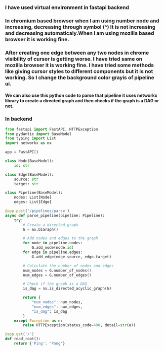 
### I have used virtual environment in fastapi backend


### In chromium based browser when I am using number node and increasing, decreasing through symbol (^) It is not increasing and decreasing automaticaly.When I am using mozilla based browser it is working fine. 

### After creating one edge between any two nodes in chrome visibility of cursor is getting worse. I have tried same on mozilla browser it is working fine. I have tried some methods like giving cursor styles to different components but it is not working. So I change the background color grayis of pipeline ui. 

#### We can also use this python code to parse that pipeline it uses networkx library to create a directed graph and then checks if the graph is a DAG or not. 

### In backend
```python
from fastapi import FastAPI, HTTPException
from pydantic import BaseModel
from typing import List
import networkx as nx

app = FastAPI()

class Node(BaseModel):
    id: str

class Edge(BaseModel):
    source: str
    target: str

class Pipeline(BaseModel):
    nodes: List[Node]
    edges: List[Edge]

@app.post('/pipelines/parse')
async def parse_pipeline(pipeline: Pipeline):
    try:
        # Create a directed graph
        G = nx.DiGraph()

        # Add nodes and edges to the graph
        for node in pipeline.nodes:
            G.add_node(node.id)
        for edge in pipeline.edges:
            G.add_edge(edge.source, edge.target)

        # Calculate the number of nodes and edges
        num_nodes = G.number_of_nodes()
        num_edges = G.number_of_edges()

        # Check if the graph is a DAG
        is_dag = nx.is_directed_acyclic_graph(G)

        return {
            "num_nodes": num_nodes,
            "num_edges": num_edges,
            "is_dag": is_dag
        }
    except Exception as e:
        raise HTTPException(status_code=400, detail=str(e))

@app.get('/')
def read_root():
    return {'Ping': 'Pong'}
```
